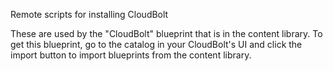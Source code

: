Remote scripts for installing CloudBolt

These are used by the "CloudBolt" blueprint that is in the content library. To get this blueprint,
go to the catalog in your CloudBolt's UI and click the import button to import blueprints from the
content library.
